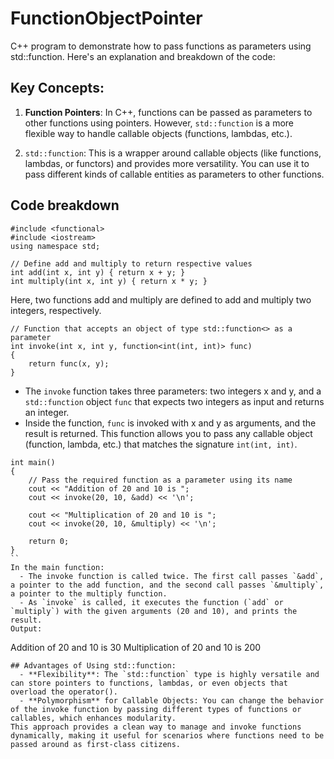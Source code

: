 # FunctionObjectPointer
C++ program to demonstrate how to pass functions as parameters using std::function. Here's an explanation and breakdown of the code:

## Key Concepts:
1. **Function Pointers**: In C++, functions can be passed as parameters to other functions using pointers. However, `std::function` is a more flexible way to handle callable objects (functions, lambdas, etc.).

2. `std::function`: This is a wrapper around callable objects (like functions, lambdas, or functors) and provides more versatility. You can use it to pass different kinds of callable entities as parameters to other functions.

## Code breakdown
```
#include <functional>
#include <iostream>
using namespace std;

// Define add and multiply to return respective values
int add(int x, int y) { return x + y; }
int multiply(int x, int y) { return x * y; }
```
Here, two functions add and multiply are defined to add and multiply two integers, respectively.
```
// Function that accepts an object of type std::function<> as a parameter
int invoke(int x, int y, function<int(int, int)> func)
{
    return func(x, y);
}
```
  - The `invoke` function takes three parameters: two integers x and y, and a `std::function` object `func` that expects two integers as input and returns an integer.
  - Inside the function, `func` is invoked with x and y as arguments, and the result is returned.
This function allows you to pass any callable object (function, lambda, etc.) that matches the signature `int(int, int)`.

```
int main()
{
    // Pass the required function as a parameter using its name
    cout << "Addition of 20 and 10 is ";
    cout << invoke(20, 10, &add) << '\n';

    cout << "Multiplication of 20 and 10 is ";
    cout << invoke(20, 10, &multiply) << '\n';

    return 0;
}
``
In the main function:
  - The invoke function is called twice. The first call passes `&add`, a pointer to the add function, and the second call passes `&multiply`, a pointer to the multiply function.
  - As `invoke` is called, it executes the function (`add` or `multiply`) with the given arguments (20 and 10), and prints the result.
Output:
```
Addition of 20 and 10 is 30
Multiplication of 20 and 10 is 200
```
## Advantages of Using std::function:
  - **Flexibility**: The `std::function` type is highly versatile and can store pointers to functions, lambdas, or even objects that overload the operator().
  - **Polymorphism** for Callable Objects: You can change the behavior of the invoke function by passing different types of functions or callables, which enhances modularity.
This approach provides a clean way to manage and invoke functions dynamically, making it useful for scenarios where functions need to be passed around as first-class citizens.

